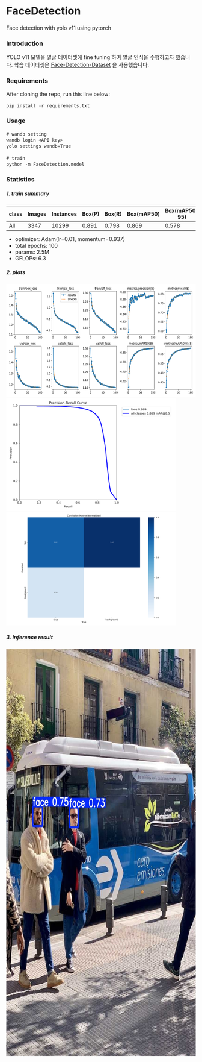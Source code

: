 # FaceDetection
Face detection with yolo v11 using pytorch

### Introduction

YOLO v11 모델을 얼굴 데이터셋에 fine tuning 하여 얼굴 인식을 수행하고자 했습니다.
학습 데이터셋은
[Face-Detection-Dataset](https://www.kaggle.com/datasets/fareselmenshawii/face-detection-dataset)
을 사용했습니다.

### Requirements
After cloning the repo, run this line below:
```
pip install -r requirements.txt
```

### Usage
```
# wandb setting
wandb login <API key>
yolo settings wandb=True

# train
python -m FaceDetection.model
```

### Statistics

##### 1. train summary

|  class  | Images | Instances | Box(P) | Box(R) | Box(mAP50) | Box(mAP50-95) | 
|---------|--------|-----------|--------|--------|------------|---------------|
|  All    | 3347   | 10299     | 0.891  | 0.798  | 0.869      | 0.578         |

- optimizer: Adam(lr=0.01, momentum=0.937)
- total epochs: 100
- params: 2.5M
- GFLOPs: 6.3


##### 2. plots

<img src="./result/plots.png" width="600" height="300">

<img src="./result/PR_curve.png" width="450" height="300">
<img src="./result/confusion_matrix_normalized.png" width="450" height="300">

##### 3. inference result

<img src="./result/output.png" width="810" height="1080">

